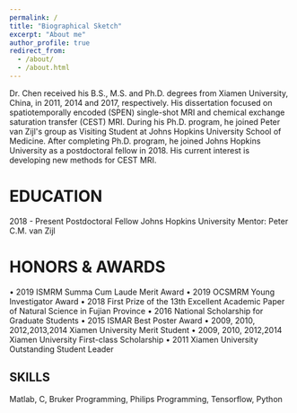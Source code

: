 ```yaml
---
permalink: /
title: "Biographical Sketch"
excerpt: "About me"
author_profile: true
redirect_from: 
  - /about/
  - /about.html
---
```


Dr. Chen received his B.S., M.S. and Ph.D. degrees from Xiamen University, China, in 2011, 2014 and 2017, respectively. His dissertation focused on spatiotemporally encoded (SPEN) single-shot MRI and chemical exchange saturation transfer (CEST) MRI. During his Ph.D. program, he joined Peter van Zijl's group as Visiting Student at Johns Hopkins University School of Medicine. After completing Ph.D. program, he joined Johns Hopkins University as a postdoctoral fellow in 2018. His current interest is developing new methods for CEST MRI.

EDUCATION
======
2018 - Present  Postdoctoral Fellow
Johns Hopkins University
Mentor: Peter C.M. van Zijl

HONORS \& AWARDS
======
•	2019 ISMRM Summa Cum Laude Merit Award
•	2019 OCSMRM Young Investigator Award
•	2018 First Prize of the 13th Excellent Academic Paper of Natural Science in Fujian Province
•	2016 National Scholarship for Graduate Students
•	2015 ISMAR Best Poster Award
•	2009, 2010, 2012,2013,2014 Xiamen University Merit Student
•	2009, 2010, 2012,2014 Xiamen University First-class Scholarship
•	2011 Xiamen University Outstanding Student Leader

SKILLS
------
Matlab, C, Bruker Programming, Philips Programming, Tensorflow, Python